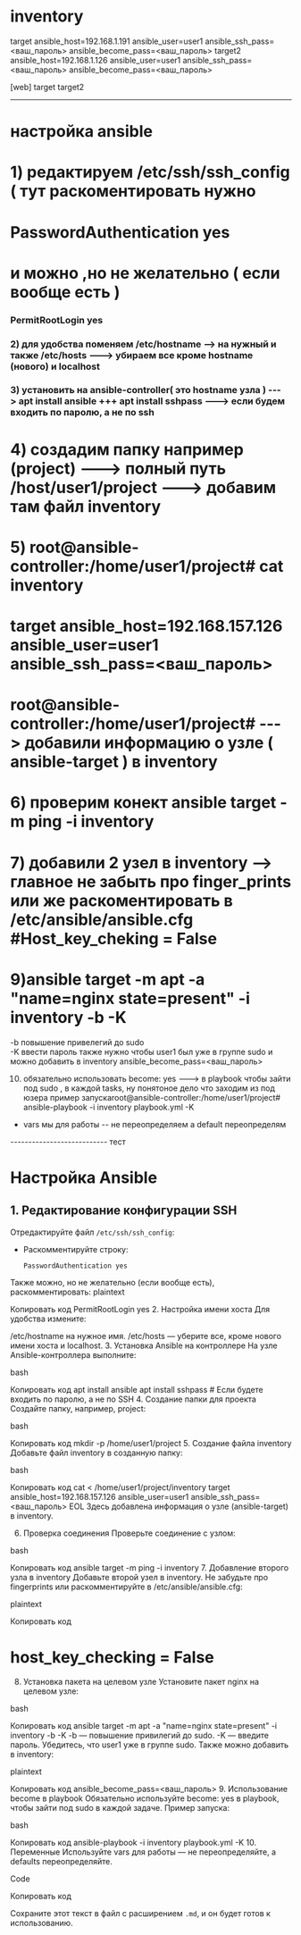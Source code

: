 # inventory  
target ansible_host=192.168.1.191 ansible_user=user1 ansible_ssh_pass=<ваш_пароль> ansible_become_pass=<ваш_пароль>
target2 ansible_host=192.168.1.126 ansible_user=user1 ansible_ssh_pass=<ваш_пароль> ansible_become_pass=<ваш_пароль>

[web]
target
target2


------------
# настройка ansible 
# 1) редактируем /etc/ssh/ssh_config ( тут раскоментировать нужно
# PasswordAuthentication yes
# и можно ,но не желательно ( если вообще есть )
 
### PermitRootLogin yes
### 2) для удобства поменяем  /etc/hostname --> на нужный и также /etc/hosts ---> убираем все кроме hostname (нового) и localhost
### 3) установить на ansible-controller( это hostname узла ) ---> apt install ansible +++ apt install sshpass ---> если будем входить по паролю, а не по  ssh
# 4) создадим папку например (project) ---> полный путь /host/user1/project ---> добавим там файл inventory 
# 5) root@ansible-controller:/home/user1/project# cat inventory 
# target ansible_host=192.168.157.126 ansible_user=user1 ansible_ssh_pass=<ваш_пароль>
# root@ansible-controller:/home/user1/project#   ---> добавили информацию о  узле ( ansible-target ) в inventory 
# 6) проверим конект  ansible target -m ping -i inventory
# 7) добавили 2 узел в inventory --> главное не забыть про finger_prints или же раскоментировать в /etc/ansible/ansible.cfg  #Host_key_cheking = False
# 9)ansible target -m apt -a "name=nginx state=present" -i inventory -b -K
-b повышение привелегий до sudo  
-K ввести пароль
также нужно чтобы user1 был уже в группе sudo
и можно добавить в inventory ansible_become_pass=<ваш_пароль>

10) обязательно использовать become: yes ---> в playbook чтобы зайти под sudo , в каждой tasks, ну понятоное дело что заходим из под юзера
пример запускаroot@ansible-controller:/home/user1/project# ansible-playbook -i inventory playbook.yml -K

- vars мы для работы -- не переопределяем а default переопределям


--------------------------- тест
# Настройка Ansible

## 1. Редактирование конфигурации SSH
Отредактируйте файл `/etc/ssh/ssh_config`:
- Раскомментируйте строку:
  ```plaintext
  PasswordAuthentication yes
Также можно, но не желательно (если вообще есть), раскомментировать:
plaintext

Копировать код
PermitRootLogin yes
2. Настройка имени хоста
Для удобства измените:

/etc/hostname на нужное имя.
/etc/hosts — уберите все, кроме нового имени хоста и localhost.
3. Установка Ansible на контроллере
На узле Ansible-контроллера выполните:

bash

Копировать код
apt install ansible
apt install sshpass  # Если будете входить по паролю, а не по SSH
4. Создание папки для проекта
Создайте папку, например, project:

bash

Копировать код
mkdir -p /home/user1/project
5. Создание файла inventory
Добавьте файл inventory в созданную папку:

bash

Копировать код
cat <<EOL > /home/user1/project/inventory
target ansible_host=192.168.157.126 ansible_user=user1 ansible_ssh_pass=<ваш_пароль>
EOL
Здесь добавлена информация о узле (ansible-target) в inventory.

6. Проверка соединения
Проверьте соединение с узлом:

bash

Копировать код
ansible target -m ping -i inventory
7. Добавление второго узла в inventory
Добавьте второй узел в inventory. Не забудьте про fingerprints или раскомментируйте в /etc/ansible/ansible.cfg:

plaintext

Копировать код
# host_key_checking = False
8. Установка пакета на целевом узле
Установите пакет nginx на целевом узле:

bash

Копировать код
ansible target -m apt -a "name=nginx state=present" -i inventory -b -K
-b — повышение привилегий до sudo.
-K — введите пароль.
Убедитесь, что user1 уже в группе sudo. Также можно добавить в inventory:

plaintext

Копировать код
ansible_become_pass=<ваш_пароль>
9. Использование become в playbook
Обязательно используйте become: yes в playbook, чтобы зайти под sudo в каждой задаче. Пример запуска:

bash

Копировать код
ansible-playbook -i inventory playbook.yml -K
10. Переменные
Используйте vars для работы — не переопределяйте, а defaults переопределяйте.

Code

Копировать код

Сохраните этот текст в файл с расширением `.md`, и он будет готов к использованию.
